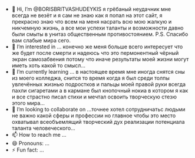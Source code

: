 - 👋 Hi, I’m @BORISBRITVASHUDEYKIS я грёбаный неудачник мне всегда не везёт и я сам не знаю как я попал на этот сайт, я прекрасно знаю что всем на меня насрать всю мою жалкую и никчемную жизнь, а все мои успехи таланты и возможности давно были смыты в унитаз общественным противостоянием. P.S. Спасибо вам слабые мира сего.
- 👀 I’m interested in ... конечно же меня больше всего интересует что же будет после смерти и надеюсь что это пермонентный чёрный экран самозабвения потому что иначе результаты моей жизни могут иметь хоть какой то смысл...
- 🌱 I’m currently learning ... в настоящее время мне иногда снятся сны из моего колледжа, снится то время когда я был среди толпы увлечённых жизнью подростков и пальцы моей правой руки всегда пахли сигаретами а в кармане был кнопочный нокиа в котором я как и все страстно писал стихи и мечтал освоить творческую стезю этого мира...
- 💞️ I’m looking to collaborate on ...точнее хотел сотрудничатьс людьми не важно какой сферы и профессии но главное чтобы это место охватывал всеобъемлящий творческий дух реализации потенциала таланта человеческого...
- 📫 How to reach me ...
- 😄 Pronouns: ...
- ⚡ Fun fact: ...

<!---
BORISBRITVASHUDEYKIS/BORISBRITVASHUDEYKIS is a ✨ special ✨ repository because its `README.md` (this file) appears on your GitHub profile.
You can click the Preview link to take a look at your changes.
--->
